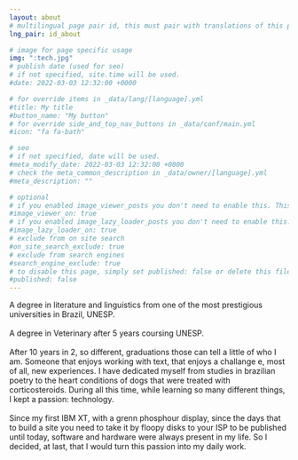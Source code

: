 ```yaml
---
layout: about
# multilingual page pair id, this must pair with translations of this page. (This name must be unique)
lng_pair: id_about

# image for page specific usage
img: ":tech.jpg"
# publish date (used for seo)
# if not specified, site.time will be used.
#date: 2022-03-03 12:32:00 +0000

# for override items in _data/lang/[language].yml
#title: My title
#button_name: "My button"
# for override side_and_top_nav_buttons in _data/conf/main.yml
#icon: "fa fa-bath"

# seo
# if not specified, date will be used.
#meta_modify_date: 2022-03-03 12:32:00 +0000
# check the meta_common_description in _data/owner/[language].yml
#meta_description: ""

# optional
# if you enabled image_viewer_posts you don't need to enable this. This is only if image_viewer_posts = false
#image_viewer_on: true
# if you enabled image_lazy_loader_posts you don't need to enable this. This is only if image_lazy_loader_posts = false
#image_lazy_loader_on: true
# exclude from on site search
#on_site_search_exclude: true
# exclude from search engines
#search_engine_exclude: true
# to disable this page, simply set published: false or delete this file
#published: false
---
```

A degree in literature and linguistics from one of the most prestigious universities in Brazil, UNESP.
<br/> <br/> 
A degree in Veterinary after 5 years coursing UNESP.
<br/> <br/> 
After 10 years in 2, so different, graduations those can tell a little of who I am. Someone that enjoys working with text, that enjoys a challange e, most of all, new experiences. I have dedicated myself from studies in brazilian poetry to the heart conditions of dogs that were treated with corticosteroids. During all this time, while learning so many different things, I kept a passion: technology.
<br/> <br/> 
Since my first IBM XT, with a grenn phosphour display, since the days that to build a site you need to take it by floopy disks to your ISP to be published until today, software and hardware were always present in my life. So I decided, at last, that I would turn this passion into my daily work.
